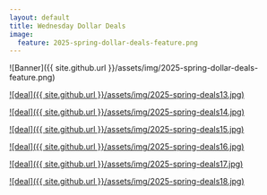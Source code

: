 ```yaml
---
layout: default
title: Wednesday Dollar Deals
image:
  feature: 2025-spring-dollar-deals-feature.png
---
```

![Banner]({{ site.github.url }}/assets/img/2025-spring-dollar-deals-feature.png)

[![deal]({{ site.github.url }}/assets/img/2025-spring-deals13.jpg)](https://www.teacherspayteachers.com/Product/Spring-Sentence-Writing-Worksheets-Building-Extend-Combining-Fix-the-Sentences-12903737)

[![deal]({{ site.github.url }}/assets/img/2025-spring-deals14.jpg)](https://www.teacherspayteachers.com/Product/Spring-Scrambled-Sentences-March-April-May-Kindergarten-1st-Grade-Writing-Center-3077844?utm_source=SPRING%20DOLLAR%20DEALS&utm_campaign=Spring%20Sentence%20Puzzles)

[![deal]({{ site.github.url }}/assets/img/2025-spring-deals15.jpg)](https://www.teacherspayteachers.com/Product/My-Favorite-Season-Opinion-Writing-and-Craft-Activity-3708470?utm_source=Email&utm_campaign=Spring%202025%20Dollar%20Deals-%20My%20Favorite%20Season%20Writing%20and%20Craft)

[![deal]({{ site.github.url }}/assets/img/2025-spring-deals16.jpg)](https://www.teacherspayteachers.com/Product/Kindergarten-Monthly-Writing-Portfolio-Year-Long-Memories-Fall-Writing-Activity-308945)

[![deal]({{ site.github.url }}/assets/img/2025-spring-deals17.jpg)](https://www.teacherspayteachers.com/Product/Writing-Prompts-and-Writing-Crafts-for-April-EDITABLE-5367150)

[![deal]({{ site.github.url }}/assets/img/2025-spring-deals18.jpg)](https://www.teacherspayteachers.com/Product/Rabbit-Research-Animal-Report-Spring-Writing-Craft-Easter-Bulletin-Board-Idea-7945345)